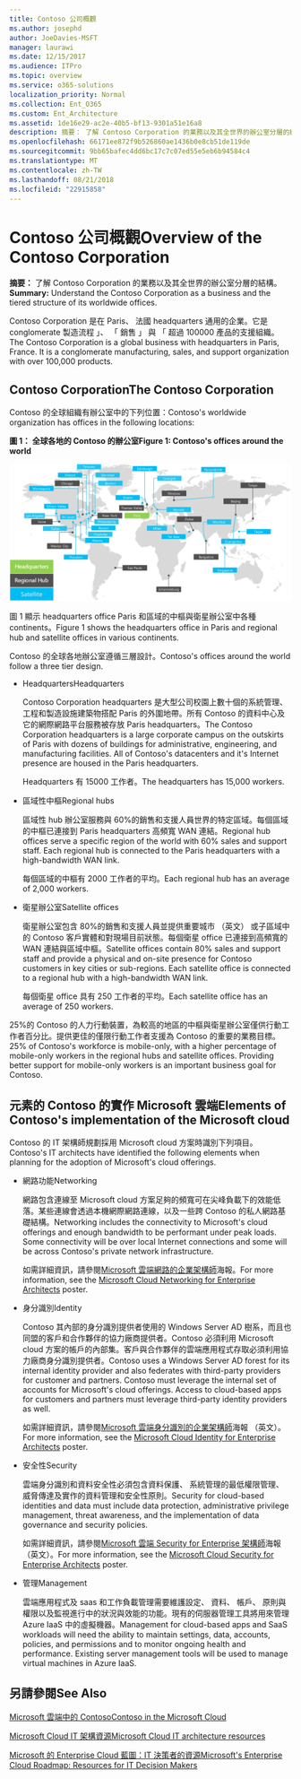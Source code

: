 ```yaml
---
title: Contoso 公司概觀
ms.author: josephd
author: JoeDavies-MSFT
manager: laurawi
ms.date: 12/15/2017
ms.audience: ITPro
ms.topic: overview
ms.service: o365-solutions
localization_priority: Normal
ms.collection: Ent_O365
ms.custom: Ent_Architecture
ms.assetid: 1de16e29-ac2e-40b5-bf13-9301a51e16a8
description: 摘要： 了解 Contoso Corporation 的業務以及其全世界的辦公室分層的結構。
ms.openlocfilehash: 66171ee872f9b526860ae1436b0e8cb51de119de
ms.sourcegitcommit: 9bb65bafec4dd6bc17c7c07ed55e5eb6b94584c4
ms.translationtype: MT
ms.contentlocale: zh-TW
ms.lasthandoff: 08/21/2018
ms.locfileid: "22915858"
---
```

# <a name="overview-of-the-contoso-corporation"></a><span data-ttu-id="eeabb-103">Contoso 公司概觀</span><span class="sxs-lookup"><span data-stu-id="eeabb-103">Overview of the Contoso Corporation</span></span>

 <span data-ttu-id="eeabb-104">**摘要：** 了解 Contoso Corporation 的業務以及其全世界的辦公室分層的結構。</span><span class="sxs-lookup"><span data-stu-id="eeabb-104">**Summary:** Understand the Contoso Corporation as a business and the tiered structure of its worldwide offices.</span></span>
  
<span data-ttu-id="eeabb-p101">Contoso Corporation 是在 Paris、 法國 headquarters 通用的企業。它是 conglomerate 製造流程 」、 「 銷售 」 與 「 超過 100000 產品的支援組織。</span><span class="sxs-lookup"><span data-stu-id="eeabb-p101">The Contoso Corporation is a global business with headquarters in Paris, France. It is a conglomerate manufacturing, sales, and support organization with over 100,000 products.</span></span> 
  
## <a name="the-contoso-corporation"></a><span data-ttu-id="eeabb-107">Contoso Corporation</span><span class="sxs-lookup"><span data-stu-id="eeabb-107">The Contoso Corporation</span></span>

<span data-ttu-id="eeabb-108">Contoso 的全球組織有辦公室中的下列位置：</span><span class="sxs-lookup"><span data-stu-id="eeabb-108">Contoso's worldwide organization has offices in the following locations:</span></span>
  
<span data-ttu-id="eeabb-109">**圖 1： 全球各地的 Contoso 的辦公室**</span><span class="sxs-lookup"><span data-stu-id="eeabb-109">**Figure 1: Contoso's offices around the world**</span></span>

![在世界各地的 Contoso 公司辦公室](media/Contoso-Poster/Contoso-WW-Org.png)

  
<span data-ttu-id="eeabb-111">圖 1 顯示 headquarters office Paris 和區域的中樞與衛星辦公室中各種 continents。</span><span class="sxs-lookup"><span data-stu-id="eeabb-111">Figure 1 shows the headquarters office in Paris and regional hub and satellite offices in various continents.</span></span>
  
<span data-ttu-id="eeabb-112">Contoso 的全球各地辦公室遵循三層設計。</span><span class="sxs-lookup"><span data-stu-id="eeabb-112">Contoso's offices around the world follow a three tier design.</span></span>
  
- <span data-ttu-id="eeabb-113">Headquarters</span><span class="sxs-lookup"><span data-stu-id="eeabb-113">Headquarters</span></span>
    
    <span data-ttu-id="eeabb-p102">Contoso Corporation headquarters 是大型公司校園上數十個的系統管理、 工程和製造設施建築物搭配 Paris 的外圍地帶。所有 Contoso 的資料中心及它的網際網路平台服務被存放 Paris headquarters。</span><span class="sxs-lookup"><span data-stu-id="eeabb-p102">The Contoso Corporation headquarters is a large corporate campus on the outskirts of Paris with dozens of buildings for administrative, engineering, and manufacturing facilities. All of Contoso's datacenters and it's Internet presence are housed in the Paris headquarters.</span></span>
    
    <span data-ttu-id="eeabb-116">Headquarters 有 15000 工作者。</span><span class="sxs-lookup"><span data-stu-id="eeabb-116">The headquarters has 15,000 workers.</span></span>
    
- <span data-ttu-id="eeabb-117">區域性中樞</span><span class="sxs-lookup"><span data-stu-id="eeabb-117">Regional hubs</span></span>
    
    <span data-ttu-id="eeabb-p103">區域性 hub 辦公室服務與 60%的銷售和支援人員世界的特定區域。每個區域的中樞已連接到 Paris headquarters 高頻寬 WAN 連結。</span><span class="sxs-lookup"><span data-stu-id="eeabb-p103">Regional hub offices serve a specific region of the world with 60% sales and support staff. Each regional hub is connected to the Paris headquarters with a high-bandwidth WAN link.</span></span> 
    
    <span data-ttu-id="eeabb-120">每個區域的中樞有 2000 工作者的平均。</span><span class="sxs-lookup"><span data-stu-id="eeabb-120">Each regional hub has an average of 2,000 workers.</span></span>
    
- <span data-ttu-id="eeabb-121">衛星辦公室</span><span class="sxs-lookup"><span data-stu-id="eeabb-121">Satellite offices</span></span>
    
    <span data-ttu-id="eeabb-p104">衛星辦公室包含 80%的銷售和支援人員並提供重要城市 （英文） 或子區域中的 Contoso 客戶實體和對現場目前狀態。每個衛星 office 已連接到高頻寬的 WAN 連結與區域中樞。</span><span class="sxs-lookup"><span data-stu-id="eeabb-p104">Satellite offices contain 80% sales and support staff and provide a physical and on-site presence for Contoso customers in key cities or sub-regions. Each satellite office is connected to a regional hub with a high-bandwidth WAN link.</span></span>
    
    <span data-ttu-id="eeabb-124">每個衛星 office 具有 250 工作者的平均。</span><span class="sxs-lookup"><span data-stu-id="eeabb-124">Each satellite office has an average of 250 workers.</span></span>
    
<span data-ttu-id="eeabb-p105">25%的 Contoso 的人力行動裝置，為較高的地區的中樞與衛星辦公室僅供行動工作者百分比。提供更佳的僅限行動工作者支援為 Contoso 的重要的業務目標。</span><span class="sxs-lookup"><span data-stu-id="eeabb-p105">25% of Contoso's workforce is mobile-only, with a higher percentage of mobile-only workers in the regional hubs and satellite offices. Providing better support for mobile-only workers is an important business goal for Contoso.</span></span>
  
## <a name="elements-of-contosos-implementation-of-the-microsoft-cloud"></a><span data-ttu-id="eeabb-127">元素的 Contoso 的實作 Microsoft 雲端</span><span class="sxs-lookup"><span data-stu-id="eeabb-127">Elements of Contoso's implementation of the Microsoft cloud</span></span>

<span data-ttu-id="eeabb-128">Contoso 的 IT 架構師規劃採用 Microsoft cloud 方案時識別下列項目。</span><span class="sxs-lookup"><span data-stu-id="eeabb-128">Contoso's IT architects have identified the following elements when planning for the adoption of Microsoft's cloud offerings.</span></span>
  
- <span data-ttu-id="eeabb-129">網路功能</span><span class="sxs-lookup"><span data-stu-id="eeabb-129">Networking</span></span>
    
    <span data-ttu-id="eeabb-p106">網路包含連線至 Microsoft cloud 方案足夠的頻寬可在尖峰負載下的效能低落。某些連線會透過本機網際網路連線，以及一些跨 Contoso 的私人網路基礎結構。</span><span class="sxs-lookup"><span data-stu-id="eeabb-p106">Networking includes the connectivity to Microsoft's cloud offerings and enough bandwidth to be performant under peak loads. Some connectivity will be over local Internet connections and some will be across Contoso's private network infrastructure.</span></span>
    
    <span data-ttu-id="eeabb-132">如需詳細資訊，請參閱[Microsoft 雲端網路的企業架構師](microsoft-cloud-networking-for-enterprise-architects.md)海報。</span><span class="sxs-lookup"><span data-stu-id="eeabb-132">For more information, see the [Microsoft Cloud Networking for Enterprise Architects](microsoft-cloud-networking-for-enterprise-architects.md) poster.</span></span>
   
- <span data-ttu-id="eeabb-133">身分識別</span><span class="sxs-lookup"><span data-stu-id="eeabb-133">Identity</span></span>
    
    <span data-ttu-id="eeabb-p107">Contoso 其內部的身分識別提供者使用的 Windows Server AD 樹系，而且也同盟的客戶和合作夥伴的協力廠商提供者。Contoso 必須利用 Microsoft cloud 方案的帳戶的內部集。客戶與合作夥伴的雲端應用程式存取必須利用協力廠商身分識別提供者。</span><span class="sxs-lookup"><span data-stu-id="eeabb-p107">Contoso uses a Windows Server AD forest for its internal identity provider and also federates with third-party providers for customer and partners. Contoso must leverage the internal set of accounts for Microsoft's cloud offerings. Access to cloud-based apps for customers and partners must leverage third-party identity providers as well.</span></span>
    
    <span data-ttu-id="eeabb-137">如需詳細資訊，請參閱[Microsoft 雲端身分識別的企業架構師](microsoft-cloud-it-architecture-resources.md#identity)海報 （英文）。</span><span class="sxs-lookup"><span data-stu-id="eeabb-137">For more information, see the [Microsoft Cloud Identity for Enterprise Architects](microsoft-cloud-it-architecture-resources.md#identity) poster.</span></span>
    
- <span data-ttu-id="eeabb-138">安全性</span><span class="sxs-lookup"><span data-stu-id="eeabb-138">Security</span></span>
    
    <span data-ttu-id="eeabb-139">雲端身分識別和資料安全性必須包含資料保護、 系統管理的最低權限管理、 威脅傳達及實作的資料管理和安全性原則。</span><span class="sxs-lookup"><span data-stu-id="eeabb-139">Security for cloud-based identities and data must include data protection, administrative privilege management, threat awareness, and the implementation of data governance and security policies.</span></span>
    
    <span data-ttu-id="eeabb-140">如需詳細資訊，請參閱[Microsoft 雲端 Security for Enterprise 架構師](http://aka.ms/cloudarchsecurity)海報 （英文）。</span><span class="sxs-lookup"><span data-stu-id="eeabb-140">For more information, see the [Microsoft Cloud Security for Enterprise Architects](http://aka.ms/cloudarchsecurity) poster.</span></span>
    
- <span data-ttu-id="eeabb-141">管理</span><span class="sxs-lookup"><span data-stu-id="eeabb-141">Management</span></span>
    
    <span data-ttu-id="eeabb-p108">雲端應用程式及 saas 和工作負載管理需要維護設定、 資料、 帳戶、 原則與權限以及監視進行中的狀況與效能的功能。現有的伺服器管理工具將用來管理 Azure IaaS 中的虛擬機器。</span><span class="sxs-lookup"><span data-stu-id="eeabb-p108">Management for cloud-based apps and SaaS workloads will need the ability to maintain settings, data, accounts, policies, and permissions and to monitor ongoing health and performance. Existing server management tools will be used to manage virtual machines in Azure IaaS.</span></span>
    
## <a name="see-also"></a><span data-ttu-id="eeabb-144">另請參閱</span><span class="sxs-lookup"><span data-stu-id="eeabb-144">See Also</span></span>

[<span data-ttu-id="eeabb-145">Microsoft 雲端中的 Contoso</span><span class="sxs-lookup"><span data-stu-id="eeabb-145">Contoso in the Microsoft Cloud</span></span>](contoso-in-the-microsoft-cloud.md)
  
[<span data-ttu-id="eeabb-146">Microsoft Cloud IT 架構資源</span><span class="sxs-lookup"><span data-stu-id="eeabb-146">Microsoft Cloud IT architecture resources</span></span>](microsoft-cloud-it-architecture-resources.md)

[<span data-ttu-id="eeabb-147">Microsoft 的 Enterprise Cloud 藍圖：IT 決策者的資源</span><span class="sxs-lookup"><span data-stu-id="eeabb-147">Microsoft's Enterprise Cloud Roadmap: Resources for IT Decision Makers</span></span>](https://sway.com/FJ2xsyWtkJc2taRD)
 


